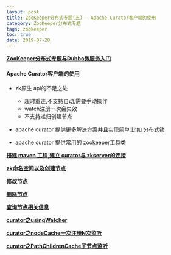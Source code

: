 ```yaml
---
layout: post
title: ZooKeeper分布式专题(五)-- Apache Curator客户端的使用
category: ZooKeeper分布式专题
tags: zookeeper
toc: true
date: 2019-07-28
---
```


**[ZooKeeper分布式专题与Dubbo微服务入门](https://github.com/haoxiaoyong1014/zookeeperGuide)**

#### Apache Curator客户端的使用


- zk原生 api的不足之处

  - 超时重连,不支持自动,需要手动操作
  - watch注册一次会失效
  - 不支持递归创建节点

- apache curator 提供更多解决方案并且实现简单:比如 分布式锁

- apache curator 提供常用的 zookeeper工具类


**[搭建 maven 工程,建立 curator与 zkserver的连接](https://github.com/haoxiaoyong1014/zookeeperGuide/blob/master/zk-curator-api/src/main/java/cn/haoxy/curator/api/operator/CuratorConntion.java)**

**[zk命名空间以及创建节点](https://github.com/haoxiaoyong1014/zookeeperGuide/blob/master/zk-curator-api/src/main/java/cn/haoxy/curator/api/operator/CuratorCreateNode.java)**

**[修改节点](https://github.com/haoxiaoyong1014/zookeeperGuide/blob/master/zk-curator-api/src/main/java/cn/haoxy/curator/api/operator/CuratorUpdateNode.java)**

**[删除节点](https://github.com/haoxiaoyong1014/zookeeperGuide/blob/master/zk-curator-api/src/main/java/cn/haoxy/curator/api/operator/CuratorDeleteNode.java)**

**[查询节点相关信息](https://github.com/haoxiaoyong1014/zookeeperGuide/blob/master/zk-curator-api/src/main/java/cn/haoxy/curator/api/operator/CuratorSelectDataNode.java)**

**[curator之usingWatcher](https://github.com/haoxiaoyong1014/zookeeperGuide/blob/master/zk-curator-api/src/main/java/cn/haoxy/curator/api/watcher/WacthOperator.java)**

**[curator之nodeCache一次注册N次监听](https://github.com/haoxiaoyong1014/zookeeperGuide/blob/master/zk-curator-api/src/main/java/cn/haoxy/curator/api/watcher/WacthOperator.java)**

**[curator之PathChildrenCache子节点监听](https://github.com/haoxiaoyong1014/zookeeperGuide/blob/master/zk-curator-api/src/main/java/cn/haoxy/curator/api/watcher/EnhanceWacthOperator.java)**